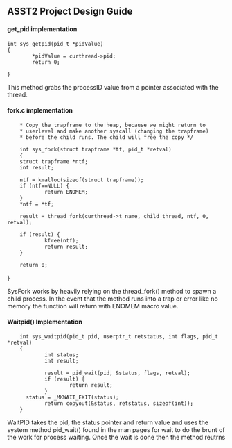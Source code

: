 ## ASST2 Project Design Guide


#### get_pid implementation
 	int sys_getpid(pid_t *pidValue)
 	{
 	        *pidValue = curthread->pid;
 	        return 0;
 	
 	}
This method grabs the processID value from a pointer associated with the thread.

#### fork.c implementation
        * Copy the trapframe to the heap, because we might return to
        * userlevel and make another syscall (changing the trapframe)
        * before the child runs. The child will free the copy */  

        int sys_fork(struct trapframe *tf, pid_t *retval)
        {
        struct trapframe *ntf;
        int result;

        ntf = kmalloc(sizeof(struct trapframe));
        if (ntf==NULL) {
                return ENOMEM;
        }
        *ntf = *tf;

        result = thread_fork(curthread->t_name, child_thread, ntf, 0, retval);

        if (result) {
                kfree(ntf);
                return result;
        }

        return 0;
}

SysFork works by heavily relying on the thread_fork() method to spawn a child process. In the event that the method runs into a trap or error like no memory the function will return with ENOMEM macro value.

#### Waitpid() Implementation

        int sys_waitpid(pid_t pid, userptr_t retstatus, int flags, pid_t *retval)
        {
                int status;
                int result;

                result = pid_wait(pid, &status, flags, retval);
                if (result) {
                        return result;
                }
          status = _MKWAIT_EXIT(status);
                return copyout(&status, retstatus, sizeof(int));
        }
WaitPID takes the pid, the status pointer and return value and uses the system method pid_wait() found in the man pages for wait to do the brunt of the work for process waiting. Once the wait is done then the method reutrns 
